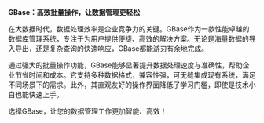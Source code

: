 **GBase：高效批量操作，让数据管理更轻松**

在大数据时代，数据处理效率是企业竞争力的关键。GBase作为一款性能卓越的数据库管理系统，专注于为用户提供便捷、高效的解决方案。无论是海量数据的导入导出，还是复杂查询的快速响应，GBase都能游刃有余地完成。

通过强大的批量操作功能，GBase能够显著提升数据处理速度与准确性，帮助企业节省时间和成本。它支持多种数据格式，兼容性强，可无缝集成现有系统，满足不同场景下的需求。此外，其直观友好的操作界面降低了学习门槛，即使是技术小白也能快速上手。

选择GBase，让您的数据管理工作更加智能、高效！